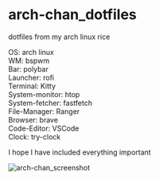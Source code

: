 # arch-chan_dotfiles
dotfiles from my arch linux rice

OS:         arch linux <br>
WM:         bspwm <br>
Bar:        polybar <br>
Launcher:   rofi <br>
Terminal:   Kitty <br> 
System-monitor: htop <br>
System-fetcher: fastfetch <br> 
File-Manager: Ranger <br>
Browser: brave <br>
Code-Editor: VSCode <br>
Clock: try-clock <br>

I hope I have included everything important

![arch-chan_screenshot](https://i.redd.it/op10os6dn1xa1.jpg)
